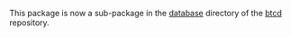This package is now a sub-package in the
[database](https://github.com/zeusyf/btcd/tree/master/database) directory of
the [btcd](https://github.com/zeusyf/btcd) repository.